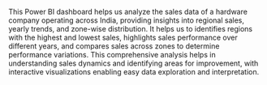 This Power BI dashboard helps us analyze the sales data of a hardware company operating across India, providing insights into regional sales, yearly trends, and zone-wise distribution. It helps us to identifies regions with the highest and lowest sales, highlights sales performance over different years, and compares sales across zones to determine performance variations. This comprehensive analysis helps in understanding sales dynamics and identifying areas for improvement, with interactive visualizations enabling easy data exploration and interpretation.
